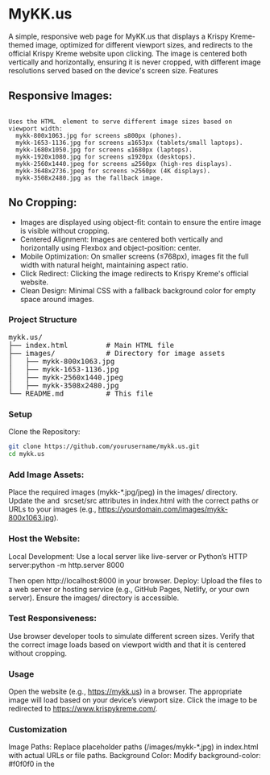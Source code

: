 # MyKK.us

A simple, responsive web page for MyKK.us that displays a Krispy Kreme-themed image, optimized for different viewport sizes, and redirects to the official Krispy Kreme website upon clicking. The image is centered both vertically and horizontally, ensuring it is never cropped, with different image resolutions served based on the device's screen size.
Features

## Responsive Images:

<pre><code>
Uses the HTML <picture> element to serve different image sizes based on viewport width:
  mykk-800x1063.jpg for screens ≤800px (phones).
  mykk-1653-1136.jpg for screens ≤1653px (tablets/small laptops).
  mykk-1680x1050.jpg for screens ≤1680px (laptops).
  mykk-1920x1080.jpg for screens ≤1920px (desktops).
  mykk-2560x1440.jpeg for screens ≤2560px (high-res displays).
  mykk-3648x2736.jpeg for screens >2560px (4K displays).
  mykk-3508x2480.jpg as the fallback image.
</code></pre>

## No Cropping:

- Images are displayed using object-fit: contain to ensure the entire image is visible without cropping.
- Centered Alignment: Images are centered both vertically and horizontally using Flexbox and object-position: center.
- Mobile Optimization: On smaller screens (≤768px), images fit the full width with natural height, maintaining aspect ratio.
- Click Redirect: Clicking the image redirects to Krispy Kreme's official website.
- Clean Design: Minimal CSS with a fallback background color for empty space around images.

### Project Structure

<pre>
mykk.us/
├── index.html         # Main HTML file
├── images/            # Directory for image assets
│   ├── mykk-800x1063.jpg
│   ├── mykk-1653-1136.jpg
│   ├── mykk-2560x1440.jpeg
│   ├── mykk-3508x2480.jpg
└── README.md          # This file
</pre>

### Setup

Clone the Repository:
```bash
git clone https://github.com/yourusername/mykk.us.git
cd mykk.us
```

### Add Image Assets:

Place the required images (mykk-*.jpg/jpeg) in the images/ directory.
Update the <source> and <img> srcset/src attributes in index.html with the correct paths or URLs to your images (e.g., https://yourdomain.com/images/mykk-800x1063.jpg).

### Host the Website:

Local Development: Use a local server like live-server or Python’s HTTP server:python -m http.server 8000

Then open http://localhost:8000 in your browser.
Deploy: Upload the files to a web server or hosting service (e.g., GitHub Pages, Netlify, or your own server). Ensure the images/ directory is accessible.

### Test Responsiveness:

Use browser developer tools to simulate different screen sizes.
Verify that the correct image loads based on viewport width and that it is centered without cropping.

### Usage

Open the website (e.g., https://mykk.us) in a browser.
The appropriate image will load based on your device’s viewport size.
Click the image to be redirected to https://www.krispykreme.com/.

### Customization

Image Paths: Replace placeholder paths (/images/mykk-*.jpg) in index.html with actual URLs or file paths.
Background Color: Modify background-color: #f0f0f0 in the <style> section of index.html to change the color of empty space around images.
Breakpoints: Adjust the media queries in the <source> tags (e.g., max-width: 800px) to change which image is served for specific viewport sizes.
Image Optimization: Compress images to reduce load times, especially for mobile devices.

#### Notes

Ensure images are optimized for web use to improve performance.
Test across various devices and screen sizes to confirm proper image selection and centering.
The fallback background color (#f0f0f0) can be customized to match your design or Krispy Kreme’s branding.
If hosting images externally, ensure the URLs are reliable and accessible.

##### License

This project is for personal or demonstration purposes. Ensure you have permission to use and distribute the Krispy Kreme-themed images.
